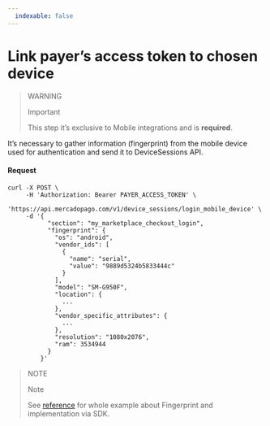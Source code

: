 ```yaml
---
  indexable: false
---
```


# Link payer’s access token to chosen device

> WARNING
>
> Important
>
> This step it’s exclusive to Mobile integrations and is **required**.

It’s necessary to gather information (fingerprint) from the mobile device used for authentication and send it to DeviceSessions API.

#### Request
```curl
curl -X POST \
     -H 'Authorization: Bearer PAYER_ACCESS_TOKEN' \
     'https://api.mercadopago.com/v1/device_sessions/login_mobile_device' \
     -d '{
           "section": "my_marketplace_checkout_login",
           "fingerprint": {
             "os": "android",
             "vendor_ids": [
               {
                 "name": "serial",
                 "value": "9889d5324b5833444c"
               }
             ],
             "model": "SM-G950F",
             "location": {
               ...
             },
             "vendor_specific_attributes": {
               ...
             },
             "resolution": "1080x2076",
             "ram": 3534944
           }
         }'
```

> NOTE
> 
> Note
> 
> See [reference](https://www.mercadopago[FAKER][URL][DOMAIN]/developers/es/guides/payments/advanced-payments/wallet-device-fingerprint-sample) for whole example about Fingerprint and implementation via SDK. 